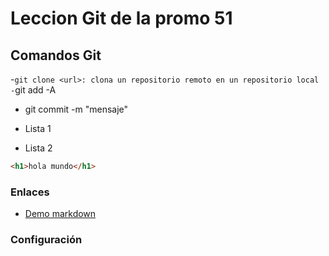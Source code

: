 # Leccion Git de la promo 51

## Comandos Git

-`git clone <url>: clona un repositorio remoto en un repositorio local
-`git add -A
- git commit -m "mensaje"

- Lista 1
- Lista 2

```html 
<h1>hola mundo</h1>
``` 
### Enlaces

- [Demo markdown](https://markdown-it.github.io/)

### Configuración